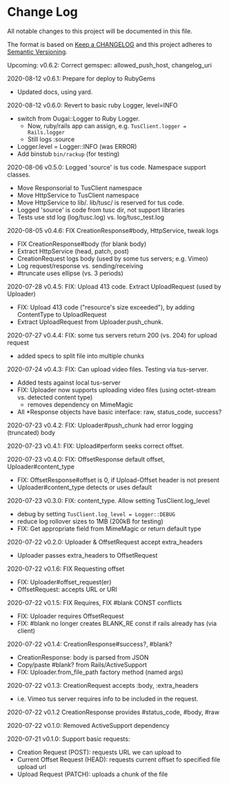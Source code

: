 # Change Log
All notable changes to this project will be documented in this file.

The format is based on [Keep a CHANGELOG](http://keepachangelog.com/)
and this project adheres to [Semantic Versioning](http://semver.org/).

Upcoming: v0.6.2: Correct gemspec: allowed_push_host, changelog_uri

2020-08-12 v0.6.1: Prepare for deploy to RubyGems
- Updated docs, using yard.

2020-08-12 v0.6.0: Revert to basic ruby Logger, level=INFO
- switch from Ougai::Logger to Ruby Logger.
  - Now, ruby/rails app can assign, e.g. `TusClient.logger = Rails.logger`
  - Still logs :source
- Logger.level = Logger::INFO (was ERROR)
- Add binstub `bin/rackup` (for testing)

2020-08-06 v0.5.0: Logged 'source' is tus code. Namespace support classes.
- Move Responsorial to TusClient namespace
- Move HttpService to TusClient namespace
- Move HttpService to lib/. lib/tusc/ is reserved for tus code.
- Logged 'source' is code from tusc dir, not support libraries
- Tests use std log (log/tusc.log) vs. log/tusc_test.log

2020-08-05 v0.4.6: FIX CreationResponse#body, HttpService, tweak logs
- FIX CreationResponse#body (for blank body)
- Extract HttpService (head, patch, post)
- CreationRequest logs body (used by some tus servers; e.g. Vimeo)
- Log request/response vs. sending/receiving
- #truncate uses ellipse (vs. 3 periods)

2020-07-28 v0.4.5: FIX: Upload 413 code. Extract UploadRequest (used by Uploader)
- FIX: Upload 413 code ("resource's size exceeded"), by adding ContentType to UploadRequest
- Extract UploadRequest from Uploader.push_chunk.

2020-07-27 v0.4.4: FIX: some tus servers return 200 (vs. 204) for upload request
- added specs to split file into multiple chunks

2020-07-24 v0.4.3: FIX: Can upload video files. Testing via tus-server.
- Added tests against local tus-server
- FIX: Uploader now supports uploading video files (using octet-stream vs. detected content type)
  - removes dependency on MimeMagic
- All *Response objects have basic interface: raw, status_code, success?

2020-07-23 v0.4.2: FIX: Uploader#push_chunk had error logging (truncated) body

2020-07-23 v0.4.1: FIX: Upload#perform seeks correct offset.

2020-07-23 v0.4.0: FIX: OffsetResponse default offset, Uploader#content_type
- FIX: OffsetResponse#offset is 0, if Upload-Offset header is not present
- Uploader#content_type detects or uses default

2020-07-23 v0.3.0: FIX: content_type. Allow setting TusClient.log_level
- debug by setting `TusClient.log_level = Logger::DEBUG`
- reduce log rollover sizes to 1MB (200kB for testing)
- FIX: Get appropriate field from MimeMagic or return default type

2020-07-22 v0.2.0: Uploader & OffsetRequest accept extra_headers
- Uploader passes extra_headers to OffsetRequest

2020-07-22 v0.1.6: FIX Requesting offset
- FIX: Uploader#offset_request(er)
- OffsetRequest: accepts URL or URI

2020-07-22 v0.1.5: FIX Requires, FIX #blank CONST conflicts
- FIX: Uploader requires OffsetRequest
- FIX: #blank no longer creates BLANK_RE const if rails already has (via client)

2020-07-22 v0.1.4: CreationResponse#success?, #blank?
- CreationResponse: body is parsed from JSON
- Copy/paste #blank? from Rails/ActiveSupport
- FIX: Uploader.from_file_path factory method (named args)

2020-07-22 v0.1.3: CreationRequest accepts :body, :extra_headers
- i.e. Vimeo tus server requires info to be included in the request.

2020-07-22 v0.1.2 CreationResponse provides #status_code, #body, #raw

2020-07-22 v0.1.0: Removed ActiveSupport dependency

2020-07-21 v0.1.0: Support basic requests:
- Creation Request (POST): requests URL we can upload to
- Current Offset Request (HEAD): requests current offset fo specified file upload url
- Upload Request (PATCH): uploads a chunk of the file
